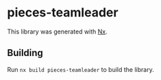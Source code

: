 # pieces-teamleader

This library was generated with [Nx](https://nx.dev).

## Building

Run `nx build pieces-teamleader` to build the library.

